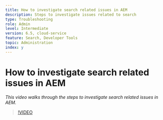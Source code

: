 ```yaml
---
title: How to investigate search related issues in AEM
description: Steps to investigate issues related to search
type: Troubleshooting
role: Admin
level: Intermediate
version: 6.5, cloud-service
feature: Search, Developer Tools
topic: Administration
index: y
---
```


# How to investigate search related issues in AEM

*This video walks through the steps to investigate search related issues in AEM.*

>[!VIDEO](https://video.tv.adobe.com/v/335467?quality=9&learn=on)